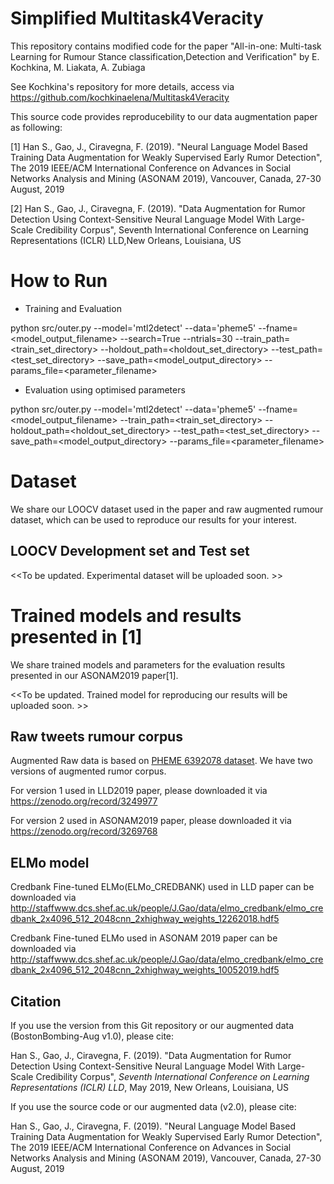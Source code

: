 # Simplified Multitask4Veracity
This repository contains modified code for the paper "All-in-one: Multi-task Learning for Rumour Stance classification,Detection and Verification" by E. Kochkina, M. Liakata, A. Zubiaga 

See Kochkina's repository for more details, access via https://github.com/kochkinaelena/Multitask4Veracity  

This source code provides reproducebility to our data augmentation paper as following:

[1] Han S., Gao, J., Ciravegna, F. (2019). "Neural Language Model Based Training Data Augmentation for Weakly Supervised Early Rumor Detection", The 2019 IEEE/ACM International Conference on Advances in Social Networks Analysis and Mining (ASONAM 2019), Vancouver, Canada, 27-30 August, 2019

[2] Han S., Gao, J., Ciravegna, F. (2019). "Data Augmentation for Rumor Detection Using Context-Sensitive Neural Language Model With Large-Scale Credibility Corpus", Seventh International Conference on Learning Representations (ICLR) LLD,New Orleans, Louisiana, US 

# How to Run

- Training and Evaluation

python src/outer.py --model='mtl2detect' --data='pheme5' --fname=\<model_output_filename\> --search=True --ntrials=30
--train_path=\<train_set_directory\> --holdout_path=\<holdout_set_directory\> --test_path=\<test_set_directory\> 
--save_path=\<model_output_directory\> --params_file=\<parameter_filename\>

- Evaluation using optimised parameters

python src/outer.py --model='mtl2detect' --data='pheme5' --fname=\<model_output_filename\>
--train_path=\<train_set_directory\> --holdout_path=\<holdout_set_directory\> --test_path=\<test_set_directory\> 
--save_path=\<model_output_directory\> --params_file=\<parameter_filename\>

# Dataset

We share our LOOCV dataset used in the paper and raw augmented rumour dataset, which can be used to reproduce our results for your interest.

## LOOCV Development set and Test set

\<<To be updated. Experimental dataset will be uploaded soon. \>>

# Trained models and results presented in [1]
We share trained models and parameters for the evaluation results presented in our ASONAM2019 paper[1]. 

\<<To be updated. Trained model for reproducing our results will be uploaded soon. \>>

## Raw tweets rumour corpus

Augmented Raw data is based on [PHEME 6392078 dataset](https://figshare.com/articles/PHEME_dataset_for_Rumour_Detection_and_Veracity_Classification/6392078). We have two versions of augmented rumor corpus.

For version 1 used in LLD2019 paper, please downloaded it via https://zenodo.org/record/3249977

For version 2 used in ASONAM2019 paper, please downloaded it via https://zenodo.org/record/3269768

## ELMo model
  
Credbank Fine-tuned ELMo(ELMo_CREDBANK) used in LLD paper can be downloaded via http://staffwww.dcs.shef.ac.uk/people/J.Gao/data/elmo_credbank/elmo_credbank_2x4096_512_2048cnn_2xhighway_weights_12262018.hdf5

Credbank Fine-tuned ELMo used in ASONAM 2019 paper can be downloaded via http://staffwww.dcs.shef.ac.uk/people/J.Gao/data/elmo_credbank/elmo_credbank_2x4096_512_2048cnn_2xhighway_weights_10052019.hdf5

## Citation

If you use the version from this Git repository or our augmented data (BostonBombing-Aug v1.0), please cite: 

Han S., Gao, J., Ciravegna, F. (2019). "Data Augmentation for Rumor Detection Using Context-Sensitive Neural Language Model With Large-Scale Credibility Corpus", *Seventh International Conference on Learning Representations (ICLR) LLD*, May 2019, New Orleans, Louisiana, US

If you use the source code or our augmented data (v2.0), please cite:

 Han S., Gao, J., Ciravegna, F. (2019). "Neural Language Model Based Training Data Augmentation for Weakly Supervised Early Rumor Detection", The 2019 IEEE/ACM International Conference on Advances in Social Networks Analysis and Mining (ASONAM 2019), Vancouver, Canada, 27-30 August, 2019
